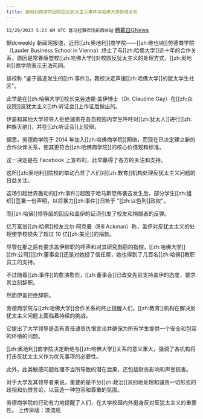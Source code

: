 ```yaml
---
title: 奥地利商学院因校园反犹太主义事件与哈佛大学断绝关系
---
```

`12/28/2023 5:23 AM UTC 喜马拉雅农场新西兰站` [轉載自GNews](https://gnews.org/articles/2159332)

据dcweekly 新闻网报道，近日[[zh:奥地利]]商学院——[[zh:维也纳]]劳德商学院（Lauder Business School in Vienna）终止了与[[zh:哈佛大学]]近十年的合作关系，原因是常春藤盟校[[zh:哈佛大学]]对校园反犹太主义的处理方式，[[zh:奥地利]]商学院表示无法苟同。

该校称 "鉴于最近发生的[[zh:事件]]，我校决定声援[[zh:哈佛大学]]的犹太学生社区"。

此举是在[[zh:哈佛大学]]校长克劳迪娜·盖伊博士（Dr. Claudine Gay）在[[zh:众议院]]反犹太主义[[zh:听证会]]上作证后做出的。

伊盖和其他大学领导人拒绝谴责在各自校园内学生呼吁对[[zh:犹太人]]进行[[zh:种族灭绝]]，并在[[zh:听证会]]上狡辩。

据悉，劳德商学院于 2014 年加入[[zh:哈佛商学院]]网络，而现在已决定建立新的合作伙伴关系，使其更符合[[zh:哈佛商学院]]的核心价值观和标准。

这一决定是在 Facebook 上宣布的，此举赢得了各方的关注和支持。

这所[[zh:奥地利]]院校的举动凸显了人们对[[zh:教育]]机构处理反犹太主义问题的日益关注。

这场引起世界轰动的[[zh:事件]]起因于哈马斯恐怖袭击发生后，部分学生[[zh:组织]]签署一份声明，以将暴力[[zh:事件]]归咎于 "[[zh:以色列]]政权"。

而[[zh:哈佛]]领导层的回应和盖伊的证词引发了校友和捐赠者的反弹。

亿万富翁[[zh:哈佛]]校友比尔·阿克曼（Bill Ackman）称，盖伊对反犹太主义的处理使学校损失了超过 10 亿[[zh:美元]]的捐款。

尽管在那之后有要求盖伊辞职的呼声和对其研究剽窃的指控，[[zh:哈佛大学]][[zh:公司]][[zh:董事会]]还是对她投了信任票，她也得到了几百名[[zh:哈佛]]教职员工的支持。

不过随着[[zh:事件]]的愈演愈烈，[[zh:董事会]]已改变先前支持盖伊的态度，要求其立刻辞职。

然而伊盖拒绝辞职。

劳德商学院与[[zh:哈佛大学]]合作关系的终止提醒人们，[[zh:教育]]机构在解决反犹太主义问题上面临着持续的挑战。

它提出了大学领导是否有责任谴责仇恨言论并确保为所有学生提供一个安全和包容的环境的问题。

[[zh:奥地利]]商学院决定断绝与[[zh:哈佛大学]]关系的意义重大，强调了各机构将打击反犹太主义作为优先事项的必要性。

此外，此类敏感问题处理不当所导致的潜在后果，还包括财务影响和声誉损害。

对于大学及其领导者来说，重要的是不分[[zh:政治]]派别地处理和谴责一切形式的歧视和仇恨言论，以营造一种包容和尊重的氛围。

劳德商学院的行动有力地提醒了人们，在大学校园内外挺身反对反犹太主义的重要性。
上传排版：漂流瓶
